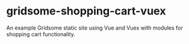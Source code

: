 # gridsome-shopping-cart-vuex

An example Gridsome static site using Vue and Vuex with modules for shopping cart functionality.
